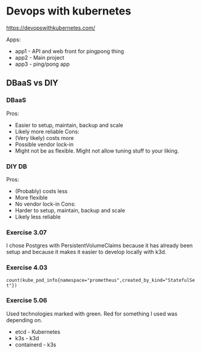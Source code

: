# Devops with kubernetes

https://devopswithkubernetes.com/

Apps:
* app1 - API and web front for pingpong thing
* app2 - Main project
* app3 - ping/pong app


## DBaaS vs DIY

### DBaaS
Pros:
* Easier to setup, maintain, backup and scale
* Likely more reliable
Cons:
* (Very likely) costs more
* Possible vendor lock-in
* Might not be as flexible. Might not allow tuning stuff to your liking.

### DIY DB
Pros:
* (Probably) costs less
* More flexible
* No vendor lock-in
Cons:
* Harder to setup, maintain, backup and scale
* Likely less reliable

### Exercise 3.07

I chose Postgres with PersistentVolumeClaims because it has already been setup and because it makes it easier to develop locally with k3d.

### Exercise 4.03

`count(kube_pod_info{namespace="prometheus",created_by_kind="StatefulSet"})`

### Exercise 5.06

Used technologies marked with green. Red for something I used was depending on.

* etcd - Kubernetes
* k3s - k3d
* containerd - k3s
